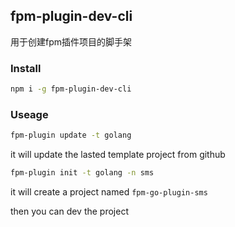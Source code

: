 ## fpm-plugin-dev-cli
用于创建fpm插件项目的脚手架

### Install
```bash
npm i -g fpm-plugin-dev-cli
```

### Useage
```bash
fpm-plugin update -t golang
```

it will update the lasted template project from github

```bash
fpm-plugin init -t golang -n sms
```

it will create a project named `fpm-go-plugin-sms`

then you can dev the project